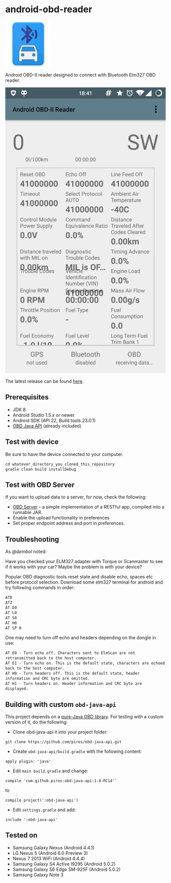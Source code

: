 android-obd-reader
========================

![logo](/src/main/res/drawable-xxhdpi/ic_btcar.png)

Android OBD-II reader designed to connect with Bluetooth Elm327 OBD reader.

![screenshot](/Screenshot.png)

The latest release can be found [here](https://github.com/pires/android-obd-reader/releases/).

## Prerequisites ##
- JDK 8
- Android Studio 1.5.x or newer
- Android SDK (API 22, Build tools 23.0.1)
- [OBD Java API](https://github.com/pires/obd-java-api/) (already included)

## Test with device ##

Be sure to have the device connected to your computer.

```
cd whatever_directory_you_cloned_this_repository
gradle clean build installDebug
```

## Test with OBD Server ##

If you want to upload data to a server, for now, check the following:
* [OBD Server](https://github.com/pires/obd-server/) - a simple implementation of a RESTful app, compiled into a runnable JAR.
* Enable the upload functionality in preferences
* Set proper endpoint address and port in preferences.

## Troubleshooting ##

As *@dembol* noted:

Have you checked your ELM327 adapter with Torque or Scanmaster to see if it works with your car? Maybe the problem is with your device?

Popular OBD diagnostic tools reset state and disable echo, spaces etc before protocol selection. Download some elm327 terminal for android and try following commands in order:
```
ATD
ATZ
AT E0
AT L0
AT S0
AT H0
AT SP 0
```

One may need to turn off echo and headers depending on the dongle in use:
```
AT E0 - Turn echo off. Characters sent to ElmScan are not retransmitted back to the host computer.
AT E1 - Turn echo on. This is the default state, characters are echoed back to the host computer.
AT H0 - Turn headers off. This is the default state, header information and CRC byte are omitted.
AT H1 - Turn headers on. Header information and CRC byte are displayed.
```

## Building with custom `obd-java-api`

This project depends on a [pure-Java OBD library](https://github.com/pires/obd-java-api/). For testing with a custom version of it, do the following:

* Clone obd-java-api it into your project folder:

```
git clone https://github.com/pires/obd-java-api.git
```

* Create `obd-java-api/build.gradle` with the following content:

```
apply plugin: 'java'
```

* Edit `main build.gradle` and change:

```
compile 'com.github.pires:obd-java-api:1.0-RC14'`
```

to

```
compile project(':obd-java-api')
```

* Edit `settings.gradle` and add:

```
include ':obd-java-api'
```

## Tested on ##

* Samsung Galaxy Nexus (Android 4.4.1)
* LG Nexus 5 (Android 6.0  Preview 3)
* Nexus 7 2013 WiFi (Android 4.4.4)
* Samsung Galaxy S4 Active I9295 (Android 5.0.2)
* Samsung Galaxy S6 Edge SM-925F (Android 5.0.2)
* Samsung Galaxy Note 3
